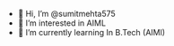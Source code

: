 - 👋 Hi, I’m @sumitmehta575
- 👀 I’m interested in AIML
- 🌱 I’m currently learning In B.Tech (AIMl)

<!---
sumitmehta575/sumitmehta575 is a ✨ special ✨ repository because its `README.md` (this file) appears on your GitHub profile.
You can click the Preview link to take a look at your changes.
--->
